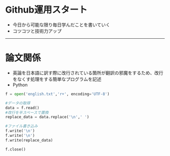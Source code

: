 # Github運用スタート  
- 今日から可能な限り毎日学んだことを書いていく  
- コツコツと技術力アップ  

---

# 論文関係
- 英論を日本語に訳す際に改行されている箇所が翻訳の邪魔をするため、改行をなくす処理をする簡単なプログラムを記述  
- Python

```python
f = open('english.txt','r+', encoding='UTF-8')

#データの取得
data = f.read()
#改行を半スペースで置換
replace_data = data.replace('\n',' ')

#ファイル書き込み
f.write('\n')
f.write('\n')
f.write(replace_data)

f.close()
```
